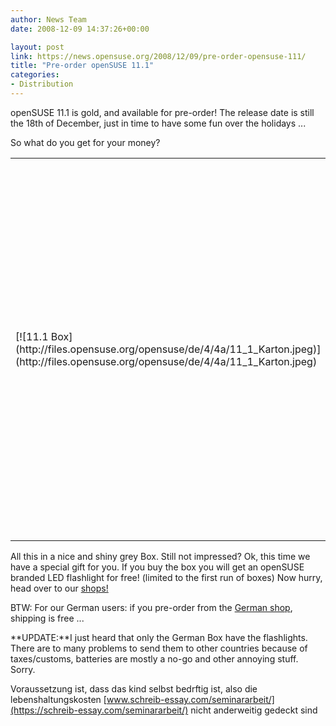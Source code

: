 ```yaml
---
author: News Team
date: 2008-12-09 14:37:26+00:00

layout: post
link: https://news.opensuse.org/2008/12/09/pre-order-opensuse-111/
title: "Pre-order openSUSE 11.1"
categories:
- Distribution
---
```



openSUSE 11.1 is gold, and available for pre-order! The release date is still the 18th of December, just in time to have some fun over the holidays ...




So what do you get for your money?


<table border="0" >
<tbody >
<tr >

<td rowspan="8" >[![11.1 Box](http://files.opensuse.org/opensuse/de/4/4a/11_1_Karton.jpeg)](http://files.opensuse.org/opensuse/de/4/4a/11_1_Karton.jpeg)
</td>
</tr>
<tr >

<td >

* dual layer DVD9, with 32 and 64bit version(not available for download)


</td>
</tr>
<tr >

<td >

* NON-OSS add-on CD with programs like flash, acrobat reader, mp3 support etc.


</td>
</tr>
<tr >

<td >

* Printed manual


</td>
</tr>
<tr >

<td >

* 90 days of installation support


</td>
</tr>
</tbody>
</table>


All this in a nice and shiny grey Box. Still not impressed? Ok, this time we have a special gift for you. If you buy the box you will get an openSUSE branded LED flashlight for free! (limited to the first run of boxes) Now hurry, head over to our [shops!](http://en.opensuse.org/Buy_openSUSE)




BTW: For our German users: if you pre-order from the [German shop](http://www.edv-buchversand.de/suse/), shipping is free ...




**UPDATE:**I just heard that only the German Box have the flashlights. There are to many problems to send them to other countries because of taxes/customs, batteries are mostly a no-go and other annoying stuff. Sorry.


 Voraussetzung ist, dass das kind selbst bedrftig ist, also die lebenshaltungskosten [www.schreib-essay.com/seminararbeit/](https://schreib-essay.com/seminararbeit/) nicht anderweitig gedeckt sind		
